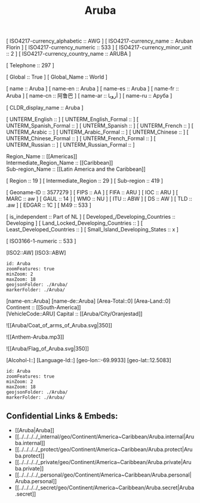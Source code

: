 ﻿---
location:
- 12.5083
- -69.9933
type: Country
tags:
- geo/Country
SpocWebEntityId: 26839
isDeleted: false
confidential: public
license: CC BY-SA 4.0
isReadOnly: false
source: https://datahub.io/core/country-codes
cssclasses: Country
publish: true
title: Aruba
linkTitle: 
keywords: 
layout: 
draft: false
publishDate: 
expiryDate: 
aliases:
- AW
- ABW
- Aruba
- أروبا
- 阿鲁巴
- Аруба
- 
Languages:
- nl-AW
- pap
- es
- en
---


[	ISO4217-currency_alphabetic	 :: AWG ] 
[	ISO4217-currency_name	 :: Aruban Florin ] 
[	ISO4217-currency_numeric	 :: 533 ] 
[	ISO4217-currency_minor_unit	 :: 2 ] 
[	ISO4217-currency_country_name	 :: ARUBA ] 

[	Telephone	 :: 297 ] 

[	Global	 :: True ] 
[	Global_Name	 :: World ] 

[	name	 :: Aruba ] 
[	name-en	 :: Aruba ] 
[	name-es	 :: Aruba ] 
[	name-fr	 :: Aruba ] 
[	name-cn	 :: 阿鲁巴 ] 
[	name-ar	 :: أروبا ] 
[	name-ru	 :: Аруба ] 

[	CLDR_display_name	 :: Aruba ] 

[	UNTERM_English	 ::  ] 
[	UNTERM_English_Formal	 ::  ] 
[	UNTERM_Spanish_Formal	 ::  ] 
[	UNTERM_Spanish	 ::  ] 
[	UNTERM_French	 ::  ] 
[	UNTERM_Arabic	 ::  ] 
[	UNTERM_Arabic_Formal	 ::  ] 
[	UNTERM_Chinese	 ::  ] 
[	UNTERM_Chinese_Formal	 ::  ] 
[	UNTERM_French_Formal	 ::  ] 
[	UNTERM_Russian	 ::  ] 
[	UNTERM_Russian_Formal	 ::  ] 

Region_Name ::  [[Americas]]  
Intermediate_Region_Name ::  [[Caribbean]]  
Sub-region_Name ::  [[Latin America and the Caribbean]] 

[	Region	 :: 19 ] 
[	Intermediate_Region	 :: 29 ] 
[	Sub-region	 :: 419 ] 

[	Geoname-ID	 :: 3577279 ] 
[	FIPS	 :: AA ] 
[	FIFA	 :: ARU ] 
[	IOC	 :: ARU ] 
[	MARC	 :: aw ] 
[	GAUL	 :: 14 ] 
[	WMO	 :: NU ] 
[	ITU	 :: ABW ] 
[	DS	 :: AW ] 
[	TLD	 :: .aw ] 
[	EDGAR	 :: 1C ] 
[	M49	 :: 533 ] 

[	is_independent	 :: Part of NL ] 
[	Developed_/Developing_Countries	 :: Developing ] 
[	Land_Locked_Developing_Countries	 ::  ] 
[	Least_Developed_Countries	 ::  ] 
[	Small_Island_Developing_States	 :: x ] 

[	ISO3166-1-numeric	 :: 533 ] 



[ISO2::AW] 
[ISO3::ABW] 
```leaflet
id: Aruba
zoomFeatures: true 
minZoom: 2 
maxZoom: 18
geojsonFolder: ./Aruba/
markerFolder: ./Aruba/
```

[name-en::Aruba] 
[name-de::Aruba] 
[Area-Total::0] 
[Area-Land::0] 
Continent :: [[South-America]]  
[VehicleCode::ARU] 
Capital :: [[Aruba/City/Oranjestad]]  

![[Aruba/Coat_of_arms_of_Aruba.svg|350]] 

![[Anthem-Aruba.mp3]] 

![[Aruba/Flag_of_Aruba.svg|350]] 

[Alcohol-l::] 
[Language-Id::] 
[geo-lon::-69.9933] 
[geo-lat::12.5083] 

```leaflet
id: Aruba
zoomFeatures: true 
minZoom: 2 
maxZoom: 18
geojsonFolder: ./Aruba/
markerFolder: ./Aruba/
```



## Confidential Links & Embeds: 
- [[Aruba|Aruba]] 
- [[../../../../_internal/geo/Continent/America~Caribbean/Aruba.internal|Aruba.internal]] 
- [[../../../../_protect/geo/Continent/America~Caribbean/Aruba.protect|Aruba.protect]] 
- [[../../../../_private/geo/Continent/America~Caribbean/Aruba.private|Aruba.private]] 
- [[../../../../_personal/geo/Continent/America~Caribbean/Aruba.personal|Aruba.personal]] 
- [[../../../../_secret/geo/Continent/America~Caribbean/Aruba.secret|Aruba.secret]] 
